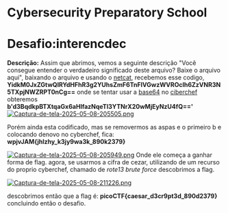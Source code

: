 
# Cybersecurity Preparatory School

# Desafio:interencdec
**Descrição:**
Assim que abrimos, vemos a seguinte descrição "Você consegue entender o verdadeiro significado deste arquivo? Baixe o arquivo aqui", baixando o arquivo e usando o [netcat](https://www.devmedia.com.br/netcat-o-canivete-suico-tcp-ip-revista-infra-magazine-8/26299), recebemos esse codigo,
**YidkM0JxZGtwQlRYdHFhR3g2YUhsZmF6TnFlVGwzWVROclh6ZzVNR3N5TXpjNWZRPT0nCg==**
onde se tentar usar a [base64](https://pt.wikipedia.org/wiki/Base64) no [ciberchef](https://gchq.github.io/CyberChef/#input=d3BqdkpBTXtqaGx6aHlfazNqeTl3YTNrXzg5MGsyMzc5fQo&oenc=65001) obteremos 
**b'd3BqdkpBTXtqaGx6aHlfazNqeTl3YTNrX20wMjEyNzU4fQ=='**
[![Captura-de-tela-2025-05-08-205505.png](https://i.postimg.cc/SKQrTjZw/Captura-de-tela-2025-05-08-205505.png)](https://postimg.cc/YvVYj2B3)

Porém ainda esta codificado, mas se removermos as aspas e o primeiro b e colocando denovo no cyberchef, fica:
**wpjvJAM{jhlzhy_k3jy9wa3k_890k2379}**

[![Captura-de-tela-2025-05-08-205949.png](https://i.postimg.cc/Dwnd08K8/Captura-de-tela-2025-05-08-205949.png)](https://postimg.cc/hfZ734vB)
Onde ele começa a ganhar forma de flag.
agora, se usarmos a cifra de cezar, utilizando de um recurso do proprio cyberchef, chamado de *rote13 brute force* descobrimos a flag.

[![Captura-de-tela-2025-05-08-211226.png](https://i.postimg.cc/hjTfV1Lg/Captura-de-tela-2025-05-08-211226.png)](https://postimg.cc/9RXmhTgN)

descobrimos então que a flag é:
**picoCTF{caesar_d3cr9pt3d_890d2379}**
concluindo então o desafio.




